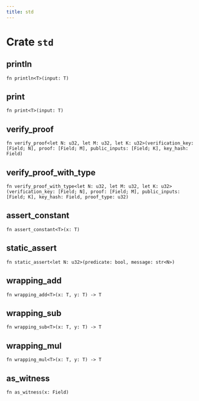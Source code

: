 ```yaml
---
title: std
---
```


# Crate `std`

## println

```noir
fn println<T>(input: T)
```

## print

```noir
fn print<T>(input: T)
```

## verify_proof

```noir
fn verify_proof<let N: u32, let M: u32, let K: u32>(verification_key: [Field; N], proof: [Field; M], public_inputs: [Field; K], key_hash: Field)
```

## verify_proof_with_type

```noir
fn verify_proof_with_type<let N: u32, let M: u32, let K: u32>(verification_key: [Field; N], proof: [Field; M], public_inputs: [Field; K], key_hash: Field, proof_type: u32)
```

## assert_constant

```noir
fn assert_constant<T>(x: T)
```

## static_assert

```noir
fn static_assert<let N: u32>(predicate: bool, message: str<N>)
```

## wrapping_add

```noir
fn wrapping_add<T>(x: T, y: T) -> T
```

## wrapping_sub

```noir
fn wrapping_sub<T>(x: T, y: T) -> T
```

## wrapping_mul

```noir
fn wrapping_mul<T>(x: T, y: T) -> T
```

## as_witness

```noir
fn as_witness(x: Field)
```

